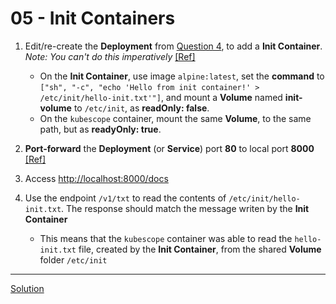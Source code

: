 # 05 - Init Containers

1. Edit/re-create the **Deployment** from [Question 4](../04-secrets-as-env/), to add a **Init Container**. _Note: You can't do this imperatively_ [[Ref]](https://kubernetes.io/docs/concepts/workloads/pods/init-containers/)
    - On the **Init Container**, use image `alpine:latest`, set the **command** to `["sh", "-c", "echo 'Hello from init container!' > /etc/init/hello-init.txt'"]`, and mount a **Volume** named **init-volume** to `/etc/init`, as **readOnly: false**.
    - On the `kubescope` container, mount the same **Volume**, to the same path, but as **readyOnly: true**.

1. **Port-forward** the **Deployment** (or **Service**) port **80** to local port **8000** [[Ref]](https://kubernetes.io/docs/tasks/access-application-cluster/port-forward-access-application-cluster/#forward-a-local-port-to-a-port-on-the-pod)

1. Access [http://localhost:8000/docs](http://localhost:8000/docs)

1. Use the endpoint `/v1/txt` to read the contents of `/etc/init/hello-init.txt`. The response should match the message writen by the **Init Container**
    - This means that the `kubescope` container was able to read the `hello-init.txt` file, created by the **Init Container**, from the shared **Volume** folder `/etc/init`

---
[Solution](./solution.md)
